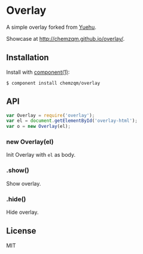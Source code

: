 # Overlay

A simple overlay forked from [Yuehu](http:s//yuehu.github.com).

Showcase at <http://chemzqm.github.io/overlay/>.

## Installation

Install with [component(1)](http://component.io):

    $ component install chemzqm/overlay

## API

```js
var Overlay = require('overlay');
var el = document.getElementById('overlay-html');
var o = new Overlay(el);
```
### new Overlay(el)

Init Overlay with `el` as body.

### .show()

Show overlay.

### .hide()

Hide overlay.


## License

MIT
